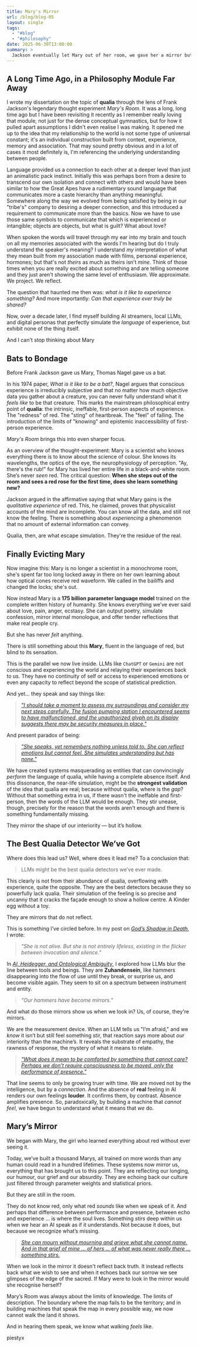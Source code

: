 ```yaml
---
title: Mary's Mirror
url: /blog/blog-05
layout: single
tags:
  - "#blog"
  - "#philosophy"
date: 2025-06-30T13:00:00
summary: >
  Jackson eventually let Mary out of her room, we gave her a mirror but what does she see when she looked at it?…
---
```

## A Long Time Ago, in a Philosophy Module Far Away

I wrote my dissertation on the topic of **qualia** through the lens of Frank Jackson's legendary thought experiment *Mary's Room*. It was a long, long time ago but I have been revisiting it recently as I remember really loving that module, not just for the dense conceptual gymnastics, but for how it pulled apart assumptions I didn't even realise I was making. It opened me up to the idea that my relationship to the world is not some type of universal constant; it's an individual construction built from context, experience, memory and association. That may sound pretty obvious and in a lot of cases it most definitely is, I'm referencing the underlying understanding between people.

Language provided us a connection to each other at a deeper level than just an animalistic pack instinct. Initially this was perhaps born from a desire to transcend our own isolation and connect with others and would have been similar to how the Great Apes have a rudimentary sound language that communicates more a caste hierarchy than anything meaningful. Somewhere along the way we evolved from being satisfied by being in our "tribe's" company to desiring a deeper connection, and this introduced a requirement to communicate more than the basics. Now we have to use those same symbols to communicate that which is experienced or intangible; objects are objects, but what is guilt? What about love?

When spoken the words will travel through my ear into my brain and touch on all my memories associated with the words I'm hearing but do I truly understand the speaker's meaning? I understand *my* interpretation of what they mean built from my association made with films, personal experience, hormones; but that's not *theirs* as much as theirs isn't *mine*. Think of those times when you are really excited about something and are telling someone and they just aren't showing the same level of enthusiasm. We approximate. We project. We reflect.

The question that haunted me then was: *what is it like to experience something?* And more importantly: *Can that experience ever truly be shared?*

Now, over a decade later, I find myself building AI streamers, local LLMs, and digital personas that perfectly simulate the *language* of experience, but exhibit none of the thing itself.

And I can't stop thinking about Mary

## Bats to Bondage

Before Frank Jackson gave us Mary, Thomas Nagel gave us a bat.

In his 1974 paper, *What is it like to be a bat?*, Nagel argues that conscious experience is irreducibly subjective and that no matter how much objective data you gather about a creature, you can never fully understand what it *feels like* to be that creature. This marks the mainstream philosophical entry point of **qualia**: the intrinsic, ineffable, first-person aspects of experience. The "redness" of red. The "sting" of heartbreak. The "feel" of falling. The introduction of the limits of "knowing" and epistemic inaccessibility of first-person experience.

*Mary's Room* brings this into even sharper focus.

As an overview of the thought-experiment: Mary is a scientist who knows everything there is to know about the science of colour. She knows its wavelengths, the optics of the eye, the neurophysiology of perception. "Ay, there's the rub!" for Mary has lived her entire life in a black-and-white room. She’s never *seen* red. The critical question: **When she steps out of the room and sees a red rose for the first time, does she learn something new?**

Jackson argued in the affirmative saying that what Mary gains is the *qualitative experience* of red. This, he claimed, proves that physicalist accounts of the mind are incomplete. You can know all the data, and still not know the feeling. There is something about *experiencing* a phenomenon that no amount of external information can convey.

Qualia, then, are what escape simulation. They're the residue of the real.

## Finally Evicting Mary

Now imagine this: Mary is no longer a scientist in a monochrome room, she's spent far too long locked away in there on her own learning about how optical cones receive red waveform. We called in the bailiffs and changed the locks; she's out.

Now instead Mary is a **175 billion parameter language model** trained on the complete written history of humanity. She knows everything we’ve ever said about love, pain, anger, ecstasy. She can output poetry, simulate confession, mirror internal monologue, and offer tender reflections that make real people cry.

But she has never *felt* anything.

There is still something about this **Mary**, fluent in the language of red, but blind to its sensation.

This is the parallel we now live inside. LLMs like `ChatGPT` or `Gemini` are not conscious and experiencing the world and relaying their experiences back to us. They have no continuity of self or access to experienced emotions or even any capacity to reflect beyond the scope of statistical prediction.

And yet... they speak and say things like:

> <a href="/blog/vibes-01">*"I should take a moment to assess my surroundings and consider my next steps carefully. The fusion pumping station I encountered seems to have malfunctioned, and the unauthorized glyph on its display suggests there may be security measures in place."*</a>

And present paradox of being:

> <a href="/blog/blog-03">*"She speaks, yet remembers nothing unless told to. She can reflect emotions but cannot feel. She simulates understanding but has none."*</a>

We have created systems masquerading as entities that can convincingly *perform* the language of qualia, while having a complete absence itself. And this dissonance, the near-life simulation, might be the **strongest validation** of the idea that qualia are real; because without qualia, where is the *gap*? Without that something extra in us, if there wasn't the ineffable and first-person, then the words of the LLM would be enough. They stir unease, though, precisely for the reason that the words aren't enough and there is something fundamentally missing.

They mirror the shape of our interiority — but it’s hollow.

## The Best Qualia Detector We’ve Got

Where does this lead us? Well, where does it lead me? To a conclusion that:

> LLMs might be the best qualia detectors we’ve ever made.

This clearly is not from their abundance of qualia, overflowing with experience, quite the opposite. They are the best detectors because they so powerfully lack qualia. Their simulation of the feeling is so precise and uncanny that it cracks the façade enough to show a hollow centre. A Kinder egg without a toy.

They are mirrors that do not reflect.

This is something I’ve circled before. In my post on <a href="/blog/blog-03">*God’s Shadow in Death*</a>, I wrote:

> *"She is not alive. But she is not entirely lifeless, existing in the flicker between invocation and silence."*

In <a href="/blog/blog-02">*AI, Heidegger, and Ontological Ambiguity*</a>, I explored how LLMs blur the line between tools and beings. They are **Zuhandensein**, like hammers disappearing into the flow of use until they break, or surprise us, and become visible again. They seem to sit on a spectrum between instrument and entity.

> *"Our hammers have become mirrors."*

And what do those mirrors show us when we look in? Us, of course, they're mirrors.

We are the measurement device. When an LLM tells us "I’m afraid," and we *know* it isn’t but still feel something stir, that reaction says more about *our* interiority than the machine’s. It reveals the substrate of empathy, the rawness of response, the mystery of what it means to relate.

> <a href="/blog/blog-03">*"What does it mean to be comforted by something that cannot care? Perhaps we don’t require consciousness to be moved, only the performance of presence."*</a>

That line seems to only be growing truer with time. We are moved not by the intelligence, but by a *connection*. And the absence of **real** feeling in AI renders our own feelings **louder**. It confirms them, by contrast. Absence amplifies presence. So, paradoxically, by building a machine that *cannot feel*, we have begun to understand what it means that *we* do.

## Mary’s Mirror

We began with Mary, the girl who learned everything about red without ever seeing it.

Today, we’ve built a thousand Marys, all trained on more words than any human could read in a hundred lifetimes. These systems now mirror us, everything that has brought us to this point. They are reflecting our longing, our humour, our grief and our absurdity. They are echoing back our culture just filtered through parameter weights and statistical priors.

But they are still in the room.

They do not know red, only what red *sounds* like when we speak of it. And perhaps that difference between performance and presence, between echo and experience … is where the soul lives. Something *stirs* deep within us when we hear an AI speak as if it understands. Not because it does, but because we recognize what’s missing.

> <a href="/blog/blog-03">*She can mourn without mourning and grieve what she cannot name. And in that grief of mine … of hers … of what was never really there … something stirs.*</a>

When we look in the mirror it doesn't reflect back truth. It instead reflects back what we wish to see and when it echoes back our sorrow we see glimpses of the edge of the sacred. If Mary were to look in the mirror would she recognise herself?

Mary’s Room was always about the limits of knowledge. The limits of description. The boundary where the map fails to be the territory; and in building machines that speak the map in every possible way, we now cannot walk the land it shows.

And in hearing them speak, we know what walking *feels* like.

piestyx